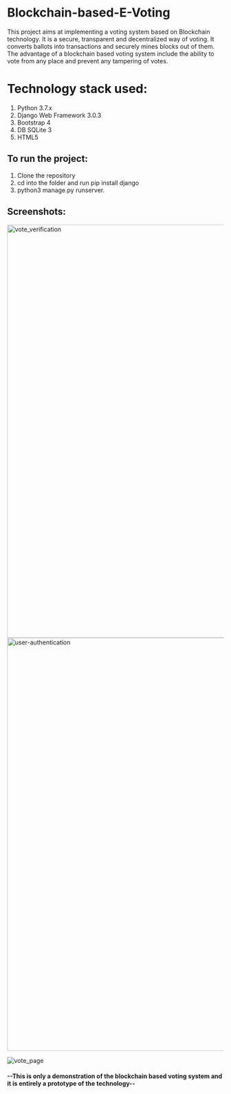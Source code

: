 # Blockchain-based-E-Voting

This project aims at implementing a voting system based on Blockchain technology. It is a secure, transparent and decentralized way of voting.
It converts ballots into transactions and securely mines blocks out of them. The advantage of a blockchain based voting system include the ability to vote from any place and prevent any tampering of votes.


# Technology stack used:
1. Python 3.7.x
2. Django Web Framework 3.0.3
3. Bootstrap 4
4. DB SQLite 3
5. HTML5

## To run the project:
1. Clone the repository
2. cd into the folder and run pip install django
3. python3 manage.py runserver.

## Screenshots:
<img width="960" alt="vote_verification" src="https://user-images.githubusercontent.com/54449305/80915076-5679dc80-8d6d-11ea-9650-3fe960bd9896.png">

<img width="960" alt="user-authentication" src="https://user-images.githubusercontent.com/54449305/80915092-73161480-8d6d-11ea-923a-15f4788d8e40.png">

![vote_page](https://user-images.githubusercontent.com/54449305/80915104-8a550200-8d6d-11ea-9880-d0c111d4d096.png)



#### --This is only a demonstration of the blockchain based voting system and it is entirely a prototype of the technology--
